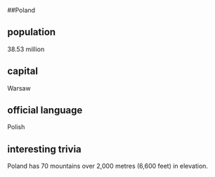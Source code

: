 ##Poland
## population 
38.53 million


## capital
 Warsaw

 
## official language
 Polish


## interesting trivia
 Poland has 70 mountains over 2,000 metres (6,600 feet) in elevation.



